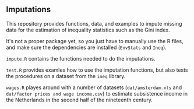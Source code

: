 ## Imputations

This repository provides functions, data, and examples to impute missing data for the estimation of inequality statistics such as the Gini index.

It's not a proper package yet, so you just have to manually use the R files, and make sure the dependencies are installed (`EnvStats` and `Ineq`).

`impute.R` contains the functions needed to do the imputations.

`test.R` provides examles how to use the imputation functions, but also tests the procedures on a dataset from the `ineq` library.

`wages.R` playes around with a number of datasets (`dat/amsterdam.xls` and `dat/factor prices and wage income.csv`) to estimate subsistence income in the Netherlands in the second half of the nineteenth century.